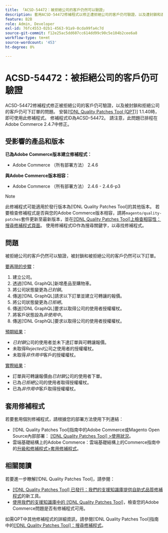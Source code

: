 ```yaml
---
title: 「ACSD-54472：被拒絕公司的客戶仍然可以驗證」
description: 套用ACSD-54472修補程式以修正遭拒絕公司的客戶仍可驗證，以及遭封鎖和遭拒絕公司的客戶仍可下訂單的Adobe Commerce問題。
feature: B2B
role: Admin, Developer
exl-id: 76fc4553-02b1-4563-91a9-0cda99fa4c7d
source-git-commit: f12e25ac5dd607cc614dd99c90c5e104b2cee6a8
workflow-type: tm+mt
source-wordcount: '453'
ht-degree: 0%

---
```


# ACSD-54472：被拒絕公司的客戶仍可驗證

ACSD-54472修補程式修正被拒絕公司的客戶仍可驗證，以及被封鎖和拒絕公司的客戶仍可下訂單的問題。 安裝[[!DNL Quality Patches Tool (QPT)]](/help/announcements/adobe-commerce-announcements/magento-quality-patches-released-new-tool-to-self-serve-quality-patches.md) 1.1.40時，即可使用此修補程式。 修補程式ID為ACSD-54472。 請注意，此問題已排程在Adobe Commerce 2.4.7中修正。

## 受影響的產品和版本

**已為Adobe Commerce版本建立修補程式：**

* Adobe Commerce （所有部署方法） 2.4.6

**與Adobe Commerce版本相容：**

* Adobe Commerce （所有部署方法） 2.4.6 - 2.4.6-p3

>[!NOTE]
>
>此修補程式可能適用於發行版本為[!DNL Quality Patches Tool]的其他版本。 若要檢查修補程式是否與您的Adobe Commerce版本相容，請將`magento/quality-patches`套件更新至最新版本，並在[[!DNL Quality Patches Tool]上檢查相容性：搜尋修補程式頁面](https://experienceleague.adobe.com/tools/commerce-quality-patches/index.html)。 使用修補程式ID作為搜尋關鍵字，以尋找修補程式。

## 問題

被拒絕公司的客戶仍然可以驗證，被封鎖和被拒絕公司的客戶仍然可以下訂單。

<u>要再現的步驟</u>：

1. 建立公司。
1. 透過[!DNL GraphQL]新增產品至購物車。
1. 將公司狀態變更為&#x200B;*已封鎖*。
1. 傳送[!DNL GraphQL]請求以下訂單並建立可轉讓的報價。
1. 將公司狀態變更為&#x200B;*已拒絕*。
1. 傳送[!DNL GraphQL]要求以取得公司的使用者授權權杖。
1. 將客戶狀態設為&#x200B;*非使用中*。
1. 傳送[!DNL GraphQL]要求以取得公司的使用者授權權杖。

<u>預期結果</u>：

* *已封鎖*&#x200B;公司的使用者並未下達訂單與可轉讓報價。
* 未取得&#x200B;*Rejected*&#x200B;公司之使用者的授權權杖。
* 未取得&#x200B;*非作用中*&#x200B;客戶的授權權杖。

<u>實際結果</u>：

* 訂單與可轉讓報價由&#x200B;*已封鎖*&#x200B;公司的使用者下單。
* 已為&#x200B;*已拒絕*&#x200B;公司的使用者取得授權權杖。
* 已為&#x200B;*非作用中*&#x200B;客戶取得授權權杖。

## 套用修補程式

若要套用個別修補程式，請根據您的部署方法使用下列連結：

* [!DNL Quality Patches Tool]指南中的Adobe Commerce或Magento Open Source內部部署： [[!DNL Quality Patches Tool] >使用狀況](https://experienceleague.adobe.com/docs/commerce-operations/tools/quality-patches-tool/usage.html)。
* 雲端基礎結構上的Adobe Commerce：雲端基礎結構上的Commerce指南中的[升級和修補程式>套用修補程式](https://experienceleague.adobe.com/docs/commerce-cloud-service/user-guide/develop/upgrade/apply-patches.html)。

## 相關閱讀

若要進一步瞭解[!DNL Quality Patches Tool]，請參閱：

* [[!DNL Quality Patches Tool] 已發行：我們的支援知識庫提供自助式品質修補程式](/help/announcements/adobe-commerce-announcements/magento-quality-patches-released-new-tool-to-self-serve-quality-patches.md)的新工具。
* [使用我們的支援知識庫中的 [!DNL Quality Patches Tool]](/help/support-tools/patches-available-in-qpt-tool/check-patch-for-magento-issue-with-magento-quality-patches.md)，檢查您的Adobe Commerce問題是否有修補程式可用。

如需QPT中其他修補程式的詳細資訊，請參閱[!DNL Quality Patches Tool]指南中的[[!DNL Quality Patches Tool]：搜尋修補程式](https://experienceleague.adobe.com/tools/commerce-quality-patches/index.html)。
